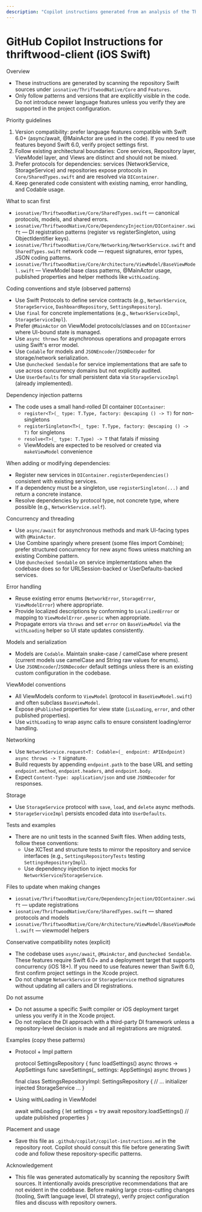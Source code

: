```yaml
---
description: "Copilot instructions generated from an analysis of the Thriftwood iOS Swift code in this repository. These guidelines are strictly derived from existing code patterns and conservative, explicit compatibility notes. Do not assume anything not listed here."
---
```


# GitHub Copilot Instructions for thriftwood-client (iOS Swift)

Overview

- These instructions are generated by scanning the repository Swift sources under `iosnative/ThriftwoodNative/Core` and `Features`.
- Only follow patterns and versions that are explicitly visible in the code. Do not introduce newer language features unless you verify they are supported in the project configuration.

Priority guidelines

1. Version compatibility: prefer language features compatible with Swift 6.0+ (async/await, @MainActor are used in the code). If you need to use features beyond Swift 6.0, verify project settings first.
2. Follow existing architectural boundaries: Core services, Repository layer, ViewModel layer, and Views are distinct and should not be mixed.
3. Prefer protocols for dependencies: services (NetworkService, StorageService) and repositories expose protocols in `Core/SharedTypes.swift` and are resolved via `DIContainer`.
4. Keep generated code consistent with existing naming, error handling, and Codable usage.

What to scan first

- `iosnative/ThriftwoodNative/Core/SharedTypes.swift` — canonical protocols, models, and shared errors.
- `iosnative/ThriftwoodNative/Core/DependencyInjection/DIContainer.swift` — DI registration patterns (register vs registerSingleton, using ObjectIdentifier keys).
- `iosnative/ThriftwoodNative/Core/Networking/NetworkService.swift` and `SharedTypes.swift` network code — request signatures, error types, JSON coding patterns.
- `iosnative/ThriftwoodNative/Core/Architecture/ViewModel/BaseViewModel.swift` — ViewModel base class patterns, @MainActor usage, published properties and helper methods like `withLoading`.

Coding conventions and style (observed patterns)

- Use Swift Protocols to define service contracts (e.g., `NetworkService`, `StorageService`, `DashboardRepository`, `SettingsRepository`).
- Use `final` for concrete implementations (e.g., `NetworkServiceImpl`, `StorageServiceImpl`).
- Prefer `@MainActor` on ViewModel protocols/classes and on `DIContainer` where UI-bound state is managed.
- Use `async throws` for asynchronous operations and propagate errors using Swift's error model.
- Use `Codable` for models and `JSONEncoder`/`JSONDecoder` for storage/network serialization.
- Use `@unchecked Sendable` for service implementations that are safe to use across concurrency domains but not explicitly audited.
- Use `UserDefaults` for small persistent data via `StorageServiceImpl` (already implemented).

Dependency injection patterns

- The code uses a small hand-rolled DI container `DIContainer`:
  - `register<T>(_ type: T.Type, factory: @escaping () -> T)` for non-singletons
  - `registerSingleton<T>(_ type: T.Type, factory: @escaping () -> T)` for singletons
  - `resolve<T>(_ type: T.Type) -> T` that fatals if missing
  - ViewModels are expected to be resolved or created via `makeViewModel` convenience

When adding or modifying dependencies:

- Register new services in `DIContainer.registerDependencies()` consistent with existing services.
- If a dependency must be a singleton, use `registerSingleton(...)` and return a concrete instance.
- Resolve dependencies by protocol type, not concrete type, where possible (e.g., `NetworkService.self`).

Concurrency and threading

- Use `async/await` for asynchronous methods and mark UI-facing types with `@MainActor`.
- Use Combine sparingly where present (some files import Combine); prefer structured concurrency for new async flows unless matching an existing Combine pattern.
- Use `@unchecked Sendable` on service implementations when the codebase does so for URLSession-backed or UserDefaults-backed services.

Error handling

- Reuse existing error enums (`NetworkError`, `StorageError`, `ViewModelError`) where appropriate.
- Provide localized descriptions by conforming to `LocalizedError` or mapping to `ViewModelError.generic` when appropriate.
- Propagate errors via `throws` and set `error` on `BaseViewModel` via the `withLoading` helper so UI state updates consistently.

Models and serialization

- Models are `Codable`. Maintain snake-case / camelCase where present (current models use camelCase and String raw values for enums).
- Use `JSONEncoder`/`JSONDecoder` default settings unless there is an existing custom configuration in the codebase.

ViewModel conventions

- All ViewModels conform to `ViewModel` (protocol in `BaseViewModel.swift`) and often subclass `BaseViewModel`.
- Expose `@Published` properties for view state (`isLoading`, `error`, and other published properties).
- Use `withLoading` to wrap async calls to ensure consistent loading/error handling.

Networking

- Use `NetworkService.request<T: Codable>(_ endpoint: APIEndpoint) async throws -> T` signature.
- Build requests by appending `endpoint.path` to the base URL and setting `endpoint.method`, `endpoint.headers`, and `endpoint.body`.
- Expect `Content-Type: application/json` and use `JSONDecoder` for responses.

Storage

- Use `StorageService` protocol with `save`, `load`, and `delete` async methods.
- `StorageServiceImpl` persists encoded data into `UserDefaults`.

Tests and examples

- There are no unit tests in the scanned Swift files. When adding tests, follow these conventions:
  - Use XCTest and structure tests to mirror the repository and service interfaces (e.g., `SettingsRepositoryTests` testing `SettingsRepositoryImpl`).
  - Use dependency injection to inject mocks for `NetworkService`/`StorageService`.

Files to update when making changes

- `iosnative/ThriftwoodNative/Core/DependencyInjection/DIContainer.swift` — update registrations
- `iosnative/ThriftwoodNative/Core/SharedTypes.swift` — shared protocols and models
- `iosnative/ThriftwoodNative/Core/Architecture/ViewModel/BaseViewModel.swift` — viewmodel helpers

Conservative compatibility notes (explicit)

- The codebase uses `async/await`, `@MainActor`, and `@unchecked Sendable`. These features require Swift 6.0+ and a deployment target that supports concurrency (iOS 18+). If you need to use features newer than Swift 6.0, first confirm project settings in the Xcode project.
- Do not change `NetworkService` or `StorageService` method signatures without updating all callers and DI registrations.

Do not assume

- Do not assume a specific Swift compiler or iOS deployment target unless you verify it in the Xcode project.
- Do not replace the DI approach with a third-party DI framework unless a repository-level decision is made and all registrations are migrated.

Examples (copy these patterns)

- Protocol + Impl pattern

  protocol SettingsRepository {
  func loadSettings() async throws -> AppSettings
  func saveSettings(\_ settings: AppSettings) async throws
  }

  final class SettingsRepositoryImpl: SettingsRepository {
  // ... initializer injected StorageService ...
  }

- Using withLoading in ViewModel

  await withLoading {
  let settings = try await repository.loadSettings()
  // update published properties
  }

Placement and usage

- Save this file as `.github/copilot/copilot-instructions.md` in the repository root. Copilot should consult this file before generating Swift code and follow these repository-specific patterns.

Acknowledgement

- This file was generated automatically by scanning the repository Swift sources. It intentionally avoids prescriptive recommendations that are not evident in the codebase. Before making large cross-cutting changes (tooling, Swift language level, DI strategy), verify project configuration files and discuss with repository owners.
